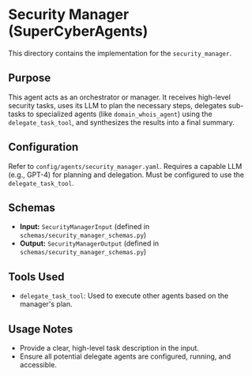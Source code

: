 # Security Manager (SuperCyberAgents)

This directory contains the implementation for the `security_manager`.

## Purpose

This agent acts as an orchestrator or manager. It receives high-level security tasks,
uses its LLM to plan the necessary steps, delegates sub-tasks to specialized agents
(like `domain_whois_agent`) using the `delegate_task_tool`, and synthesizes the results
into a final summary.

## Configuration

Refer to `config/agents/security_manager.yaml`.
Requires a capable LLM (e.g., GPT-4) for planning and delegation.
Must be configured to use the `delegate_task_tool`.

## Schemas

- **Input:** `SecurityManagerInput` (defined in `schemas/security_manager_schemas.py`)
- **Output:** `SecurityManagerOutput` (defined in `schemas/security_manager_schemas.py`)

## Tools Used

- `delegate_task_tool`: Used to execute other agents based on the manager's plan.

## Usage Notes

- Provide a clear, high-level task description in the input.
- Ensure all potential delegate agents are configured, running, and accessible. 